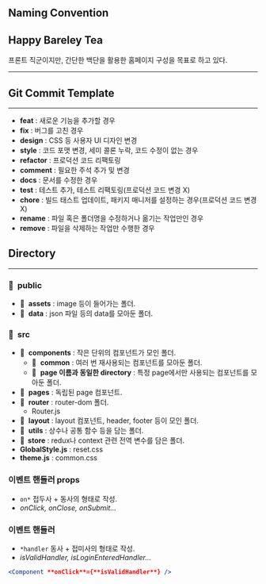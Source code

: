 ## Naming Convention


## Happy Bareley Tea

프론트 직군이지만, 간단한 백단을 활용한 홈페이지 구성을 목표로 하고 있다.






---

## Git Commit Template

---

- **feat** : 새로운 기능을 추가할 경우
- **fix** : 버그를 고친 경우
- **design** : CSS 등 사용자 UI 디자인 변경
- **style** : 코드 포맷 변경, 세미 콜론 누락, 코드 수정이 없는 경우
- **refactor** : 프로덕션 코드 리팩토링
- **comment** : 필요한 주석 추가 및 변경
- **docs** : 문서를 수정한 경우
- **test** : 테스트 추가, 테스트 리팩토링(프로덕션 코드 변경 X)
- **chore** : 빌드 태스트 업데이트, 패키지 매니저를 설정하는 경우(프로덕션 코드 변경 X)
- **rename** : 파일 혹은 폴더명을 수정하거나 옮기는 작업만인 경우
- **remove** : 파일을 삭제하는 작업만 수행한 경우

    

## Directory

---

### 📁  public

- 📁  **assets** : image 등이 들어가는 폴더.
- 📁  **data** : json 파일 등의 data를 모아둔 폴더.

### 📁  src

- 📁  **components** : 작은 단위의 컴포넌트가 모인 폴더.
    - 📁  **common** : 여러 번 재사용되는 컴포넌트를 모아둔 폴더.
    - 📁  **page 이름과 동일한 directory** : 특정 page에서만 사용되는 컴포넌트를 모아둔 폴더.
- 📁  **pages** : 독립된 page 컴포넌트.
- 📁  **router** : router-dom 폴더.
    - Router.js
- 📁  **layout** : layout 컴포넌트, header, footer 등이 모인 폴더.
- 📁  **utils** : 상수나 공통 함수 등을 담는 폴더.
- **📁  store** : redux나 context 관련 전역 변수를 담은 폴더.
- **GlobalStyle.js** : reset.css
- **theme.js** : common.css


### 이벤트 핸들러 props

- `on*` 접두사 + 동사의 형태로 작성.
- *onClick, onClose, onSubmit...*

### 이벤트 핸들러

- `*handler` 동사 + 접미사의 형태로 작성.
- *isValidHandler, isLoginEnteredHandler...*

```jsx
<Component **onClick**={**isValidHandler**} />
```
